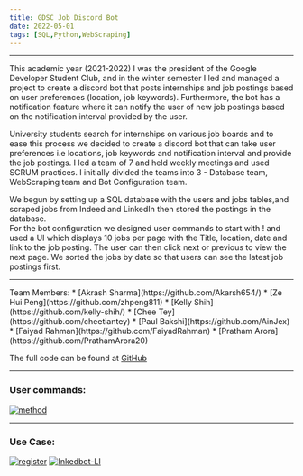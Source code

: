 ```yaml
---
title: GDSC Job Discord Bot
date: 2022-05-01
tags: [SQL,Python,WebScraping]
---
```


<hr>

This academic year (2021-2022) I was the president of the Google Developer Student Club, and in the winter semester I led and managed a project to create a discord bot 
that posts internships and job postings based on user preferences (location, job keywords). Furthermore, the bot has a notification feature where it
can notify the user of new job postings based on the notification interval provided by the user.   

University students search for internships on various job boards and to ease this process we decided to create a discord bot that can take user preferences i.e
locations, job keywords and notification interval and provide the job postings. I led a team of 7 and held weekly meetings and used SCRUM practices. I initially divided the teams into 3 - Database team, WebScraping team and Bot Configuration team.  

We begun by setting up a SQL database with the users and jobs tables,and scraped jobs from Indeed and LinkedIn then stored the postings in the database.   
For the bot configuration we designed user commands to start with ! and used a UI which displays 10 jobs per page with the Title, location, date and link to the job posting. The user can then click next or previous to view the next page. We sorted the jobs by date so that users can see the latest job postings first.

<hr>
Team Members:
* [Akrash Sharma](https://github.com/Akarsh654/)
* [Ze Hui Peng](https://github.com/zhpeng811)
* [Kelly Shih](https://github.com/kelly-shih/)
* [Chee Tey](https://github.com/cheetiantey)
* [Paul Bakshi](https://github.com/AinJex)
* [Faiyad Rahman](https://github.com/FaiyadRahman)
* [Pratham Arora](https://github.com/PrathamArora20)

The full code can be found at [GitHub](https://github.com/Google-DSC-UAlberta/Discord-Bot)   

<hr>
<h3> User commands: </h3>  
<a href="https://imgbb.com/"><img src="https://i.ibb.co/ykrk6qZ/method.png" alt="method" border="0"></a>    



<hr>
<h3> Use Case:   </h3>   
<a href="https://ibb.co/Z66CXFv"><img src="https://i.ibb.co/XZZTLK6/register.png" alt="register" border="0"></a>   
<a href="https://ibb.co/ZH2gygd"><img src="https://i.ibb.co/Q8DHsH9/Inkedbot-LI.jpg" alt="Inkedbot-LI" border="0"></a>     



